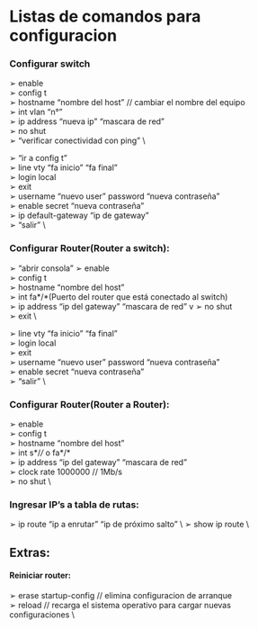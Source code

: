# Listas de comandos para configuracion

### Configurar switch
➢ enable \
➢ config t \
➢ hostname “nombre del host”  // cambiar el nombre del equipo \
➢ int vlan “n°” \
➢ ip address “nueva ip” “mascara de red” \
➢ no shut \
➢ “verificar conectividad con ping” \

➢ “ir a config t” \
➢ line vty “fa inicio” “fa final” \
➢ login local \
➢ exit \
➢ username “nuevo user” password “nueva contraseña” \
➢ enable secret “nueva contraseña” \
➢ ip default-gateway “ip de gateway” \
➢ “salir” \

### Configurar Router(Router a switch):
➢ “abrir consola”
➢ enable \
➢ config t \
➢ hostname “nombre del host” \
➢ int fa*/*(Puerto del router que está conectado al switch) \
➢ ip address “ip del gateway” “mascara de red” v
➢ no shut \
➢ exit \

➢ line vty “fa inicio” “fa final” \
➢ login local \
➢ exit \
➢ username “nuevo user” password “nueva contraseña” \
➢ enable secret “nueva contraseña” \
➢ “salir” \

### Configurar Router(Router a Router):
➢ enable \
➢ config t \
➢ hostname “nombre del host” \
➢ int s*/*/* o fa*/* \
➢ ip address “ip del gateway” “mascara de red” \
➢ clock rate 1000000 // 1Mb/s \
➢ no shut \

### Ingresar IP’s a tabla de rutas:
➢ ip route “ip a enrutar” “ip de próximo salto” \ 
➢ show ip route \

## Extras:

#### Reiniciar router:
➢ erase startup-config // elimina configuracion de arranque \
➢ reload // recarga el sistema operativo para cargar nuevas configuraciones \

